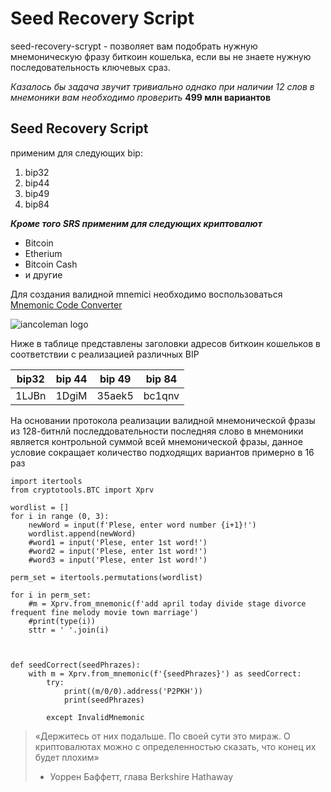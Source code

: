 # Seed Recovery Script

seed-recovery-scrypt - позволяет вам подобрать нужную мнемоническую фразу биткоин кошелька, 
если вы не знаете нужную последовательность ключевых сраз.

*Казалось бы задача звучит тривиально однако при наличии 12 слов в мнемоники вам необходимо проверить*
**499 млн вариантов**

## Seed Recovery Script
применим для следующих bip:
1. bip32
2. bip44
2. bip49
3. bip84

***Кроме того SRS применим для следующих криптовалют***
- Bitcoin
- Etherium
- Bitcoin Cash
- и другие

Для создания валидной mnemici необходимо воспользоваться [Mnemonic Code Converter](https://iancoleman.io/bip39/)

![iancoleman logo](https://callisto.network/wp-content/uploads/2021/05/2021-05-21_03h22_41.jpg)

Ниже в таблице представлены заголовки адресов биткоин кошельков в соответствии с реализацией различных BIP

bip32 | bip 44 | bip 49 | bip 84
----- | ------ | ------ | ------
1LJBn | 1DgiM  | 35aek5 | bc1qnv 

На основании протокола реализации валидной мнемонической фразы из 128-битнлй последдовательности
последняя слово в мнемоники является контрольной суммой всей мнемонической фразы, данное условие
сокращает количество подходящих вариантов примерно в 16 раз

```
import itertools
from cryptotools.BTC import Xprv

wordlist = []
for i in range (0, 3):
    newWord = input(f'Plese, enter word number {i+1}!')
    wordlist.append(newWord)
    #word1 = input('Plese, enter 1st word!')
    #word2 = input('Plese, enter 1st word!')
    #word3 = input('Plese, enter 1st word!')

perm_set = itertools.permutations(wordlist)

for i in perm_set:
    #m = Xprv.from_mnemonic(f'add april today divide stage divorce frequent fine melody movie town marriage')
    #print(type(i))
    sttr = ' '.join(i)



def seedCorrect(seedPhrazes):
    with m = Xprv.from_mnemonic(f'{seedPhrazes}') as seedCorrect:
        try:
            print((m/0/0).address('P2PKH'))
            print(seedPhrazes)

        except InvalidMnemonic
```

> «Держитесь от них подальше. По своей сути это мираж. 
О криптовалютах можно с определенностью сказать, что конец их будет плохим»
> - Уоррен Баффетт, глава Berkshire Hathaway

